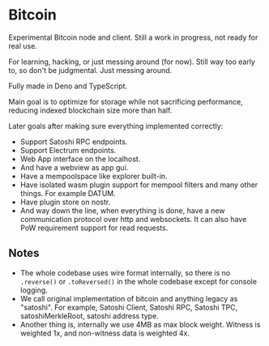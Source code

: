 # Bitcoin

Experimental Bitcoin node and client. Still a work in progress, not ready for real use.

For learning, hacking, or just messing around (for now). Still way too early to, so don't be judgmental. Just messing around. 

Fully made in Deno and TypeScript.

Main goal is to optimize for storage while not sacrificing performance, reducing indexed blockchain size more than half. 

Later goals after making sure everything implemented correctly: 
- Support Satoshi RPC endpoints.
- Support Electrum endpoints.
- Web App interface on the localhost.
- And have a webview as app gui. 
- Have a mempoolspace like explorer built-in.
- Have isolated wasm plugin support for mempool filters and many other things. For example DATUM.
- Have plugin store on nostr.
- And way down the line, when everything is done, have a new communication protocol over http and websockets. It can also have PoW requirement support for read requests. 


## Notes

- The whole codebase uses wire format internally, so there is no `.reverse()` or `.toReversed()` in the whole codebase
  except for console logging.
- We call original implementation of bitcoin and anything legacy as "satoshi". For example, Satoshi Client, Satoshi RPC, Satoshi TPC, satoshiMerkleRoot, satoshi address type.
- Another thing is, internally we use 4MB as max block weight. Witness is weighted 1x, and non-witness data is weighted 4x.
